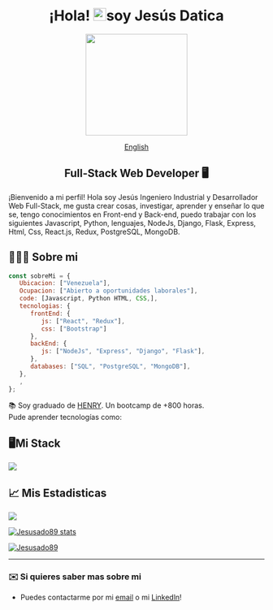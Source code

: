 <div align="center">

# ¡Hola! <img src="https://media.giphy.com/media/hvRJCLFzcasrR4ia7z/giphy.gif" width="25px">soy Jesús Datica </h1>

<img src="https://media3.giphy.com/media/qgQUggAC3Pfv687qPC/giphy.gif?cid=790b761170825f412618d54485b34195ed64ee62ce2fc7ad&rid=giphy.gif&ct=g" width=200 />

[English](./README.md)

## Full-Stack Web Developer 🖥️

</div>

¡Bienvenido a mi perfil! Hola soy Jesús Ingeniero Industrial y Desarrollador Web Full-Stack, me gusta crear cosas, investigar, aprender y enseñar lo que se, tengo conocimientos en Front-end y Back-end, puedo trabajar con los siguientes Javascript, Python, lenguajes, NodeJs, Django, Flask, Express, Html, Css, React.js, Redux, PostgreSQL, MongoDB.
## 🙋🏻‍♂️ Sobre mi

```javascript
const sobreMi = {
   Ubicacion: ["Venezuela"],
   Ocupacion: ["Abierto a oportunidades laborales"],
   code: [Javascript, Python HTML, CSS,],
   tecnologias: {
      frontEnd: {
         js: ["React", "Redux"],
         css: ["Bootstrap"]
      },
      backEnd: {
         js: ["NodeJs", "Express", "Django", "Flask"],
      },
      databases: ["SQL", "PostgreSQL", "MongoDB"],
   },
   ,
};
```

📚 Soy graduado de [HENRY](https://www.soyhenry.com). Un bootcamp de +800 horas. <br/>
Pude aprender tecnologías como:

## 🖥️Mi Stack
<p align="left">
  <a href="https://skillicons.dev">
    <img src="https://skillicons.dev/icons?i=js,python,html,css,bootstrap,react,redux,nodejs,express,django,flask,postgres,mongodb,git,github" />
  </a>
</p>

## 📈 Mis Estadisticas
<a href="http://www.github.com/Jesusado89"><img src="https://github-readme-streak-stats.herokuapp.com/?user=Jesusado89&stroke=0891b2&background=1c1917&ring=0891b2&fire=0891b2&currStreakNum=0891b2&currStreakLabel=0891b2&sideNums=0891b2&sideLabels=0891b2&dates=0891b2&hide_border=true" /></a>

<a href="http://www.github.com/Jesusado89
"><img src="https://github-readme-stats.vercel.app/api?username=Jesusado89&show_icons=true&hide=&count_private=true&title_color=0891b2&text_color=0891b2&icon_color=0891b2&bg_color=1c1917&hide_border=true&show_icons=true" alt="Jesusado89
 stats" /></a>

<a href="https://github.com/Jesusado89
" align="left"><img src="https://github-readme-stats.vercel.app/api/top-langs/?username=Jesusado89&langs_count=10&title_color=0891b2&text_color=0891b2&icon_color=0891b2&bg_color=1c1917&hide_border=true&locale=en&custom_title=Top%20%Languages" alt="Jesusado89
" /></a>

---

### ✉️ Si quieres saber mas sobre mi
* Puedes contactarme por mi [email](mailto:jesusado.89@gmail.com) o mi [Linkedln](https://www.linkedin.com/in/jes%C3%BAs-datica-6b0b98197/)!
